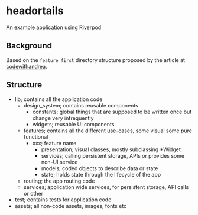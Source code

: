 # headortails

An example application using Riverpod

## Background

Based on the `feature first` directory structure proposed by the article at [codewithandrea](https://codewithandrea.com/articles/flutter-project-structure).

## Structure

- lib; contains all the application code
    - design_system; contains reusable components
        - constants; global things that are supposed to be written once but change very infrequently
        - widgets; reusable UI components
    - features; contains all the different use-cases, some visual some pure functional
        - xxx; feature name
            - presentation; visual classes, mostly subclassing *Widget
            - services; calling persistent storage, APIs or provides some non-UI service
            - models; coded objects to describe data or state
            - state; holds state through the lifecycle of the app
    - routing; the app routing code
    - services; application wide services, for persistent storage, API calls or other
- test; contains tests for application code
- assets; all non-code assets, images, fonts etc